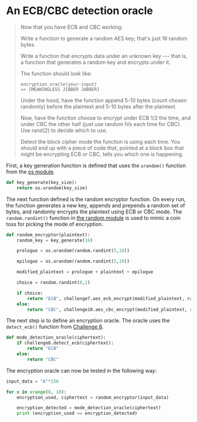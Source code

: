 # An ECB/CBC detection oracle
> Now that you have ECB and CBC working:
>
> Write a function to generate a random AES key; that's just 16 random bytes.
>
> Write a function that encrypts data under an unknown key --- that is, a function that generates a random key and encrypts under it.
>
> The function should look like:
>
> ```
> encryption_oracle(your-input)
> => [MEANINGLESS JIBBER JABBER]
> ```
> Under the hood, have the function append 5-10 bytes (count chosen randomly) before the plaintext and 5-10 bytes after the plaintext.
>
> Now, have the function choose to encrypt under ECB 1/2 the time, and under CBC the other half (just use random IVs each time for CBC). Use rand(2) to decide which to use.
>
> Detect the block cipher mode the function is using each time. You should end up with a piece of code that, pointed at a block box that might be encrypting ECB or CBC, tells you which one is happening.

First, a key generation function is defined that uses the ```urandom()``` function from the [os module](https://docs.python.org/3/library/os.html#os.urandom).
```python
def key_generate(key_size):
    return os.urandom(key_size)
```

The next function defined is the random encryptor function. On every run, the function generates a new key, appends and prepends a random set of bytes, and randomly encrypts the plaintext using ECB or CBC mode. The ```random.randint()``` function in [the random module](https://docs.python.org/3/library/random.html#random.randint) is used to mimic a coin toss for picking the mode of encryption.

```python
def random_encryptor(plaintext):
    random_key = key_generate(16)

    prologue = os.urandom(random.randint(5,10))

    epilogue = os.urandom(random.randint(5,10))

    modified_plaintext = prologue + plaintext + epilogue

    choice = random.randint(0,1)

    if choice:
        return "ECB", challenge7.aes_ecb_encrypt(modified_plaintext, random_key)
    else:
        return "CBC", challenge10.aes_cbc_encrypt(modified_plaintext, random_key, os.urandom(16))
```

The next step is to define an encryption oracle. The oracle uses the ```detect_ecb()``` function from [Challenge 8](Challenge8.md).
```python
def mode_detection_oracle(ciphertext):
    if challenge8.detect_ecb(ciphertext):
        return "ECB"
    else:
        return "CBC"
```
The encryption oracle can now be tested in the following way:

```python
input_data = "A"*256

for x in xrange(0, 10):
    encryption_used, ciphertext = random_encryptor(input_data)

    encryption_detected = mode_detection_oracle(ciphertext)
    print (encryption_used == encryption_detected)
```
